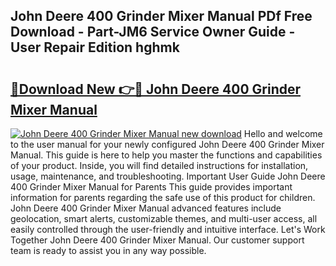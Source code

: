 ## John Deere 400 Grinder Mixer Manual PDf Free Download - Part-JM6 Service Owner Guide - User Repair Edition hghmk

# <h2><a href="http://bc95209.oget.top/?id=John+Deere+400+Grinder+Mixer+Manual">🔗Download New 👉🔴 John Deere 400 Grinder Mixer Manual</a></h2>

[![John Deere 400 Grinder Mixer Manual new download](https://i.imgur.com/5g1atiW.png)](http://bc95209.oget.top/?id=John+Deere+400+Grinder+Mixer+Manual)
Hello and welcome to the user manual for your newly configured John Deere 400 Grinder Mixer Manual. This guide is here to help you master the functions and capabilities of your product. Inside, you will find detailed instructions for installation, usage, maintenance, and troubleshooting. Important User Guide John Deere 400 Grinder Mixer Manual for Parents This guide provides important information for parents regarding the safe use of this product for children. John Deere 400 Grinder Mixer Manual advanced features include geolocation, smart alerts, customizable themes, and multi-user access, all easily controlled through the user-friendly and intuitive interface. Let's Work Together John Deere 400 Grinder Mixer Manual. Our customer support team is ready to assist you in any way possible.
